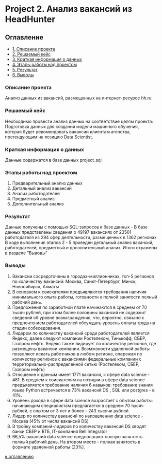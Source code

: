 # Project 2. Анализ вакансий из HeadHunter

## Оглавление

* [1. Описание проекта](https://github.com/KAru8/code/tree/main/study_DS_SF/SQL_Project_2_hh/README.md#Описание-проекта)
* [2. Решаемый кейс](https://github.com/KAru8/code/tree/main/study_DS_SF/SQL_Project_2_hh/README.md#Решаемый-кейс)
* [3. Краткая информация о данных](https://github.com/KAru8/code/tree/main/study_DS_SF/SQL_Project_2_hh/README.md#Краткая-информация-о-данных)
* [4. Этапы работы над проектом](https://github.com/KAru8/code/tree/main/study_DS_SF/SQL_Project_2_hh/README.md#Этапы-работы-над-проектом)
* [5. Результат](https://github.com/KAru8/code/tree/main/study_DS_SF/SQL_Project_2_hh/README.md#Результат)
* [6. Выводы](https://github.com/KAru8/code/tree/main/study_DS_SF/SQL_Project_2_hh/README.md#Выводы)

### Описание проекта

Анализ данных из вакансий, размещенных на интернет-ресурсе hh.ru

### Решаемый кейс

Необходимо провести анализ данных на соответствие целям проекта: Подготовка данных для создания модели машинного обучения,  
которая будет рекомендовать вакансии клиентам агенства, претендующим
на позицию Data Scientist.


### Краткая информация о данных

Данные содержатся в базе данных project_sql


### Этапы работы над проектом
1. Предварительный анализ данных
2. Детальный анализ вакансий
3. Анализ работодателей
4. Предметный анализ
5. Дополнительный анализ

### Результат

Данные получены с помощью SQL-запросов к базе данных - В базе данных представлены сведения о 49197 вакансиях 
от 23501 работодателя из 294 сфер деятельности, размещенных в 1362 регионах
В ходе выполнения этапов 2 - 5 проведен детальный анализ вакансий, работодателей, предметный и дополнительный анализ. Итоги отражены в разделе "Выводы"



### Выводы



1. Вакансии сосредоточены в городах-миллионниках, топ-5 регионов по количеству вакансий: Москва, Санкт-Петербург, Минск, Новосибирск, Алматы
2. В основном к соискателям предъявляются требования наличия минимального опыта работы, готовности к полной занятости полный рабочий день. 
3. Предложения по заработной плате начинаются в среднем от 70 тысяч рублей, при этом более половины вакансий не содержит сведений об уровне вознаграждения, что, вероятно, связано с предпочтением работодателей обсуждать уровень оплаты труда на стадии собеседования.
4. Лидером по количеству вакансий среди работодателей является Яндекс, далее следуют компании Ростелеком, Тинькофф, СБЕР, Газпром нефть. Яндекс также лидирует по количеству регионов, где размещены вакансии компании. Возмжоности удаленной работы позволяют искать работников в любом регионе, опережая по количеству регионов с вакансиями федеральные компании с территориально-распределенной сетью (Ростелеком, СБЕР, Газпром нефть)
5. Отношение к данным имеет 1771 вакансия, к сфере data science - 481. В среднем к соискателям на позиции в сфере data science предъявляется требование  наличия 6 навыков: требование знания языка Python встречается в 73% вакансий DS , SQL или postgres - в 41%. 
6. Уровень дохода в сфере data science возрастает с опытом работы: начинающим специалистам предлагается в среднем 70 тысяч рублей, с опытом от 3 лет и более - 243 тысячи рублей.
7. Лидер по количеству вакансий по направлению data science - Москва (45% от числа вакансий DS)
8. В тройку компаний-лидеров по количеству вакансий DS хводят банки СБЕР и ВТБ, IT-компания Bell Integrator
9. 66,5% вакансий data science предполагают полную занятость полный рабочий день. На втором месте - полная занятость в формате удаленной работы (23%).

[к оглавлению](https://github.com/KAru8/code/tree/main/study_DS_SF/SQL_Project_2_hh/README.md#Оглавление)